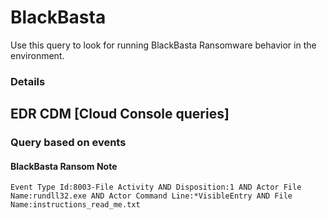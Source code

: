 # BlackBasta

Use this query to look for running BlackBasta Ransomware behavior in the environment.

### Details

## EDR CDM [Cloud Console queries]

### Query based on events

#### BlackBasta Ransom Note
```
Event Type Id:8003-File Activity AND Disposition:1 AND Actor File Name:rundll32.exe AND Actor Command Line:*VisibleEntry AND File Name:instructions_read_me.txt

```